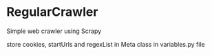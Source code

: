 # RegularCrawler
Simple web crawler using Scrapy

store cookies, startUrls and regexList in Meta class in variables.py file
